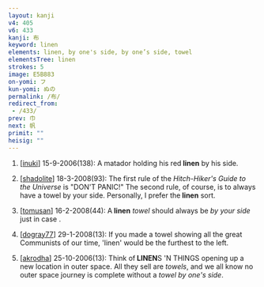 ```yaml
---
layout: kanji
v4: 405
v6: 433
kanji: 布
keyword: linen
elements: linen, by one's side, by one’s side, towel
elementsTree: linen
strokes: 5
image: E5B883
on-yomi: フ
kun-yomi: ぬの
permalink: /布/
redirect_from:
 - /433/
prev: 巾
next: 帆
primit: ""
heisig: ""
---
```


1) [<a href="http://kanji.koohii.com/profile/inuki">inuki</a>] 15-9-2006(138): A matador holding his red<strong> linen</strong> by his side.

2) [<a href="http://kanji.koohii.com/profile/shadolite">shadolite</a>] 18-3-2008(93): The first rule of the <em>Hitch-Hiker&#039;s Guide to the Universe</em> is &quot;DON&#039;T PANIC!&quot; The second rule, of course, is to always have a towel by your side. Personally, I prefer the<strong> linen</strong> sort.

3) [<a href="http://kanji.koohii.com/profile/tomusan">tomusan</a>] 16-2-2008(44): A<strong> linen</strong> <em>towel</em> should always be <em>by your side</em> just in case .

4) [<a href="http://kanji.koohii.com/profile/dogray77">dogray77</a>] 29-1-2008(13): If you made a towel showing all the great Communists of our time, &#039;linen&#039; would be the furthest to the left.

5) [<a href="http://kanji.koohii.com/profile/akrodha">akrodha</a>] 25-10-2006(13): Think of<strong> LINEN</strong>S &#039;N THINGS opening up a new location in outer space. All they sell are <em>towels</em>, and we all know no outer space journey is complete without a <em>towel</em> <em>by one&#039;s side</em>.

